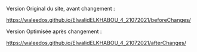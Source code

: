 Version Original du site, avant changement :

https://waleedos.github.io/ElwalidELKHABOU_4_21072021/beforeChanges/

Version Optimisée après changement :

https://waleedos.github.io/ElwalidELKHABOU_4_21072021/afterChanges/
